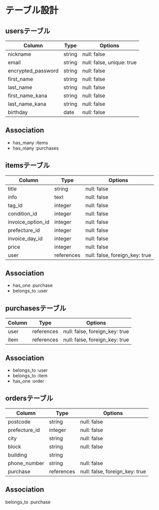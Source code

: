 # テーブル設計

## usersテーブル

| Column                | Type   | Options                   |
| --------------------- | ------ | ------------------------- |
| nickname              | string | null: false               |
| email                 | string | null: false, unique: true |
| encrypted_password    | string | null: false               |
| first_name            | string | null: false               |
| last_name             | string | null: false               |
| first_name_kana       | string | null: false               |
| last_name_kana        | string | null: false               |
| birthday              | date   | null: false               |

## Association

- has_many :items
- has_many :purchases

## itemsテーブル

| Column             | Type       | Options                        |
| ------------------ | ---------- | ------------------------------ |
| title              | string     | null: false                    |
| info               | text       | null: false                    |
| tag_id             | integer    | null: false                    |
| condition_id       | integer    | null: false                    |
| invoice_option_id  | integer    | null: false                    |
| prefecture_id      | integer    | null: false                    |
| invoice_day_id     | integer    | null: false                    |
| price              | integer    | null: false                    |
| user               | references | null: false, foreign_key: true |

## Association

- has_one :purchase
- belongs_to :user

## purchasesテーブル

| Column   | Type       | Options                        |
| -------- | ---------- | ------------------------------ |
| user     | references | null: false, foreign_key: true |
| item     | references | null: false, foreign_key: true |

## Association

- belongs_to :user
- belongs_to :item
- has_one :order

## ordersテーブル

| Column             | Type       | Options                        |
| ------------------ | ---------- | ------------------------------ |
| postcode           | string     | null: false                    |
| prefecture_id      | integer    | null: false                    |
| city               | string     | null: false                    |
| block              | string     | null: false                    |
| building           | string     |                     |
| phone_number       | string     | null: false                    |
| purchase           | references | null: false, foreign_key: true |

## Association

belongs_to :purchase